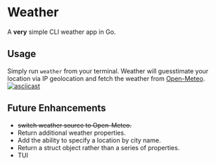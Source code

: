 # Weather

A **very** simple CLI weather app in Go.

## Usage

Simply run `weather` from your terminal. Weather will guesstimate your location via IP geolocation and fetch the weather from [Open-Meteo](https://open-meteo.com).
[![asciicast](https://asciinema.org/a/tonyGOhUK8wGeyYMx8FaQJv3a.svg)](https://asciinema.org/a/tonyGOhUK8wGeyYMx8FaQJv3a)

## Future Enhancements

- ~~switch weather source to Open-Meteo.~~
- Return additional weather properties.
- Add the ability to specify a location by city name.
- Return a struct object rather than a series of properties.
- TUI
